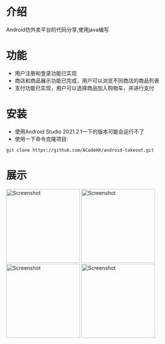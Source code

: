 # 介绍
Android仿外卖平台的代码分享,使用java编写
# 功能
- 用户注册和登录功能已实现
- 商店和商品展示功能已完成，用户可以浏览不同商店的商品列表
- 支付功能已实现，用户可以选择商品加入购物车，并进行支付

# 安装
- 使用Android Studio 2021.2.1一下的版本可能会运行不了
- 使用一下命令克隆项目:
```shell
git clone https://github.com/ACodeHX/android-takeout.git
```

# 展示

<img src="https://github.com/ACodeHX/android-takeout/assets/127362983/e9750440-1855-4059-a7a5-c30899c07d79" alt="Screenshot" width="200">

<img src="https://github.com/ACodeHX/android-takeout/assets/127362983/87039b8d-287e-49df-b209-80a419e63c15" alt="Screenshot" width="200">

<img src="https://github.com/ACodeHX/android-takeout/assets/127362983/5e2e43fb-64f0-4e7c-b6c1-7483020b4e74" alt="Screenshot" width="200">
<img src="https://github.com/ACodeHX/android-takeout/assets/127362983/d89897cb-1dc7-4397-8594-743529700ab9" alt="Screenshot" width="200">

